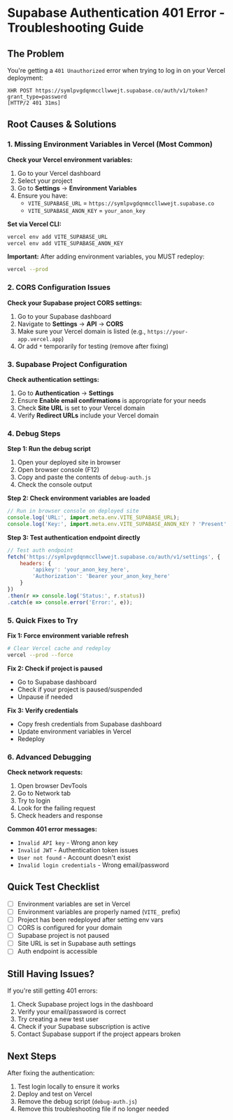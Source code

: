 # Supabase Authentication 401 Error - Troubleshooting Guide

## The Problem
You're getting a `401 Unauthorized` error when trying to log in on your Vercel deployment:
```
XHR POST https://symlpvgdqnmccllwwejt.supabase.co/auth/v1/token?grant_type=password
[HTTP/2 401 31ms]
```

## Root Causes & Solutions

### 1. **Missing Environment Variables in Vercel** (Most Common)

**Check your Vercel environment variables:**

1. Go to your Vercel dashboard
2. Select your project
3. Go to **Settings** → **Environment Variables**
4. Ensure you have:
   - `VITE_SUPABASE_URL` = `https://symlpvgdqnmccllwwejt.supabase.co`
   - `VITE_SUPABASE_ANON_KEY` = `your_anon_key`

**Set via Vercel CLI:**
```bash
vercel env add VITE_SUPABASE_URL
vercel env add VITE_SUPABASE_ANON_KEY
```

**Important:** After adding environment variables, you MUST redeploy:
```bash
vercel --prod
```

### 2. **CORS Configuration Issues**

**Check your Supabase project CORS settings:**

1. Go to your Supabase dashboard
2. Navigate to **Settings** → **API** → **CORS**
3. Make sure your Vercel domain is listed (e.g., `https://your-app.vercel.app`)
4. Or add `*` temporarily for testing (remove after fixing)

### 3. **Supabase Project Configuration**

**Check authentication settings:**

1. Go to **Authentication** → **Settings**
2. Ensure **Enable email confirmations** is appropriate for your needs
3. Check **Site URL** is set to your Vercel domain
4. Verify **Redirect URLs** include your Vercel domain

### 4. **Debug Steps**

**Step 1: Run the debug script**
1. Open your deployed site in browser
2. Open browser console (F12)
3. Copy and paste the contents of `debug-auth.js`
4. Check the console output

**Step 2: Check environment variables are loaded**
```javascript
// Run in browser console on deployed site
console.log('URL:', import.meta.env.VITE_SUPABASE_URL);
console.log('Key:', import.meta.env.VITE_SUPABASE_ANON_KEY ? 'Present' : 'Missing');
```

**Step 3: Test authentication endpoint directly**
```javascript
// Test auth endpoint
fetch('https://symlpvgdqnmccllwwejt.supabase.co/auth/v1/settings', {
    headers: {
        'apikey': 'your_anon_key_here',
        'Authorization': 'Bearer your_anon_key_here'
    }
})
.then(r => console.log('Status:', r.status))
.catch(e => console.error('Error:', e));
```

### 5. **Quick Fixes to Try**

**Fix 1: Force environment variable refresh**
```bash
# Clear Vercel cache and redeploy
vercel --prod --force
```

**Fix 2: Check if project is paused**
- Go to Supabase dashboard
- Check if your project is paused/suspended
- Unpause if needed

**Fix 3: Verify credentials**
- Copy fresh credentials from Supabase dashboard
- Update environment variables in Vercel
- Redeploy

### 6. **Advanced Debugging**

**Check network requests:**
1. Open browser DevTools
2. Go to Network tab
3. Try to login
4. Look for the failing request
5. Check headers and response

**Common 401 error messages:**
- `Invalid API key` - Wrong anon key
- `Invalid JWT` - Authentication token issues
- `User not found` - Account doesn't exist
- `Invalid login credentials` - Wrong email/password

## Quick Test Checklist

- [ ] Environment variables are set in Vercel
- [ ] Environment variables are properly named (`VITE_` prefix)
- [ ] Project has been redeployed after setting env vars
- [ ] CORS is configured for your domain
- [ ] Supabase project is not paused
- [ ] Site URL is set in Supabase auth settings
- [ ] Auth endpoint is accessible

## Still Having Issues?

If you're still getting 401 errors:

1. Check Supabase project logs in the dashboard
2. Verify your email/password is correct
3. Try creating a new test user
4. Check if your Supabase subscription is active
5. Contact Supabase support if the project appears broken

## Next Steps

After fixing the authentication:
1. Test login locally to ensure it works
2. Deploy and test on Vercel
3. Remove the debug script (`debug-auth.js`)
4. Remove this troubleshooting file if no longer needed 